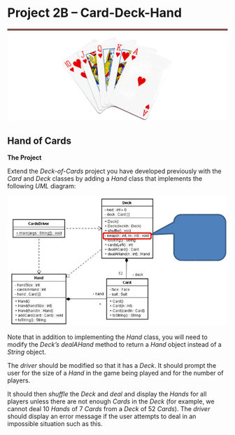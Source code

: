 # Project 2B – Card-Deck-Hand

![](img/c00d0fca321da5d85b25f8ba421afc67.jpg)

## Hand of Cards

**The Project**

Extend the *Deck-of-Cards* project you have developed previously with the *Card*
and *Deck* classes by adding a *Hand* class that implements the following *UML*
diagram:

![](img/d96c8a05638ca4862c4c8cfb2b00b787.jpg)

Note that in addition to implementing the *Hand* class, you will need to modify
the *Deck’s dealAHand* method to return a *Hand* object instead of a *String*
object.

The *driver* should be modified so that it has a *Deck*. It should prompt the
user for the size of a *Hand* in the game being played and for the number of
players.

It should then *shuffle* the *Deck* and *deal* and display the *Hands* for all
players unless there are not enough *Cards* in the *Deck* (for example, we
cannot deal 10 *Hands* of 7 *Cards* from a *Deck* of 52 *Cards*). The *driver*
should display an error message if the user attempts to deal in an impossible
situation such as this.
